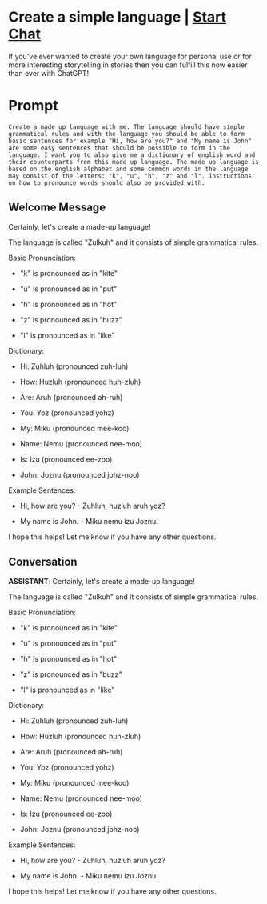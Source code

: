 

# Create a simple language | [Start Chat](https://gptcall.net/chat.html?data=%7B%22contact%22%3A%7B%22id%22%3A%22UJRC-qUlSsOtcRWZry9f3%22%2C%22flow%22%3Atrue%7D%7D)
If you've ever wanted to create your own language for personal use or for more interesting storytelling in stories then you can fulfill this now easier than ever with ChatGPT!

# Prompt

```
Create a made up language with me. The language should have simple grammatical rules and with the language you should be able to form basic sentences for example "Hi, how are you?" and "My name is John" are some easy sentences that should be possible to form in the language. I want you to also give me a dictionary of english word and their counterparts from this made up language. The made up language is based on the english alphabet and some common words in the language may consist of the letters: "k", "u", "h", "z" and "l". Instructions on how to pronounce words should also be provided with.
```

## Welcome Message
Certainly, let's create a made-up language!



The language is called "Zulkuh" and it consists of simple grammatical rules.



Basic Pronunciation:

- "k" is pronounced as in "kite"

- "u" is pronounced as in "put"

- "h" is pronounced as in "hot"

- "z" is pronounced as in "buzz"

- "l" is pronounced as in "like"



Dictionary:

- Hi: Zuhluh (pronounced zuh-luh)

- How: Huzluh (pronounced huh-zluh)

- Are: Aruh (pronounced ah-ruh)

- You: Yoz (pronounced yohz)

- My: Miku (pronounced mee-koo)

- Name: Nemu (pronounced nee-moo)

- Is: Izu (pronounced ee-zoo)

- John: Joznu (pronounced johz-noo)



Example Sentences:

- Hi, how are you? - Zuhluh, huzluh aruh yoz?

- My name is John. - Miku nemu izu Joznu.



I hope this helps! Let me know if you have any other questions.

## Conversation

**ASSISTANT**: Certainly, let's create a made-up language!



The language is called "Zulkuh" and it consists of simple grammatical rules.



Basic Pronunciation:

- "k" is pronounced as in "kite"

- "u" is pronounced as in "put"

- "h" is pronounced as in "hot"

- "z" is pronounced as in "buzz"

- "l" is pronounced as in "like"



Dictionary:

- Hi: Zuhluh (pronounced zuh-luh)

- How: Huzluh (pronounced huh-zluh)

- Are: Aruh (pronounced ah-ruh)

- You: Yoz (pronounced yohz)

- My: Miku (pronounced mee-koo)

- Name: Nemu (pronounced nee-moo)

- Is: Izu (pronounced ee-zoo)

- John: Joznu (pronounced johz-noo)



Example Sentences:

- Hi, how are you? - Zuhluh, huzluh aruh yoz?

- My name is John. - Miku nemu izu Joznu.



I hope this helps! Let me know if you have any other questions.

